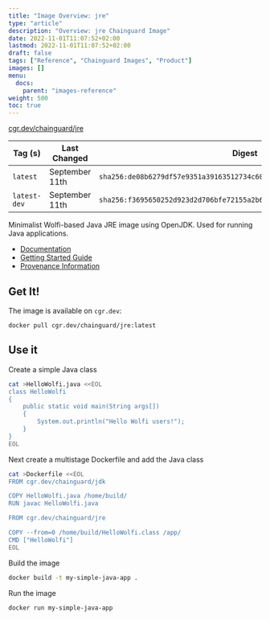 ```yaml
---
title: "Image Overview: jre"
type: "article"
description: "Overview: jre Chainguard Image"
date: 2022-11-01T11:07:52+02:00
lastmod: 2022-11-01T11:07:52+02:00
draft: false
tags: ["Reference", "Chainguard Images", "Product"]
images: []
menu:
  docs:
    parent: "images-reference"
weight: 500
toc: true
---
```


[cgr.dev/chainguard/jre](https://github.com/chainguard-images/images/tree/main/images/jre)

| Tag (s)       | Last Changed   | Digest                                                                    |
|---------------|----------------|---------------------------------------------------------------------------|
|  `latest`     | September 11th | `sha256:de08b6279df57e9351a39163512734c60cd641195495d3406ef9f0e4142ea4fa` |
|  `latest-dev` | September 11th | `sha256:f3695650252d923d2d706bfe72155a2b642964695616e1bd5b3ad47ee3a65dac` |



Minimalist Wolfi-based Java JRE image using OpenJDK.  Used for running Java applications.

- [Documentation](https://edu.chainguard.dev/chainguard/chainguard-images/reference/jre)
- [Getting Started Guide](https://edu.chainguard.dev/chainguard/chainguard-images/reference/jre/overview/#use-it)
- [Provenance Information](https://edu.chainguard.dev/chainguard/chainguard-images/reference/jre/provenance_info/)

## Get It!

The image is available on `cgr.dev`:

```
docker pull cgr.dev/chainguard/jre:latest
```
## Use it

Create a simple Java class

```sh
cat >HelloWolfi.java <<EOL
class HelloWolfi
{
    public static void main(String args[])
    {
        System.out.println("Hello Wolfi users!");
    }
}
EOL
```

Next create a multistage Dockerfile and add the Java class

```sh
cat >Dockerfile <<EOL
FROM cgr.dev/chainguard/jdk

COPY HelloWolfi.java /home/build/
RUN javac HelloWolfi.java

FROM cgr.dev/chainguard/jre

COPY --from=0 /home/build/HelloWolfi.class /app/
CMD ["HelloWolfi"]
EOL
```

Build the image

```sh
docker build -t my-simple-java-app .
```

Run the image
```sh
docker run my-simple-java-app
```

